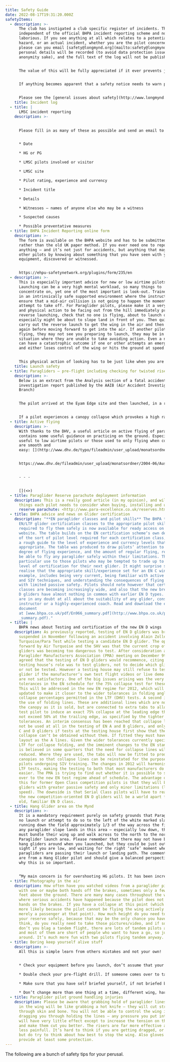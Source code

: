 ```yaml
---
title: Safety Guide
date: 2022-08-17T19:31:20.000Z
safetyItems:
  - description: >-
      The club has instigated a club specific register of incidents. This is
      independent of the official BHPA incident reporting scheme and not so
      laborious. If you see anything at all which relates to a potential safety
      hazard, or an actual incident, whether you are the pilot concerned or not,
      please can you email [safety@longmynd.org](mailto:safety@longmynd.org). No
      personal details will be recorded (to avoid data protection issues and for
      anonymity sake), and the full text of the log will not be published.


      The value of this will be fully appreciated if it ever prevents just one other person from getting hurt through lack of knowledge. It will also reduce any potential legal threat to the club by showing that we are taking a pro-active stance on pilot safety.


      If anything becomes apparent that a safety notice needs to warn pilots, then this will provide a rapid way of collating information and a route to getting LMSC pilots and if necessary all BHPA pilots warned through Skywings.


      Please see the [general issues about safety](http://www.longmynd.org/?page_id=96 "General issues")  page for further details.
    title: Incident log
  - title: |
      LMSC incident reporting
    description: >-
      

      Please fill in as many of these as possible and send an email to safety@longmynd.org;


      * Date

      * HG or PG

      * LMSC pilots involved or visitor

      * LMSC site

      * Pilot rating, experience and currency

      * Incident title

      * Details

      * Witnesses – names of anyone else who may be a witness

      * Suspected causes

      * Possible preventative measures
  - title: BHPA Incident Reporting online form
    description: >-
      The form is available on the BHPA website and has to be submitted online
      rather than the old UK paper method. If you ever need one to report
      anything – and it’s not just for accidents, but anything that may help
      other pilots by knowing about something that you have seen with your
      equipment, discovered or witnessed.


      https://ehpu-safetynetwork.org/plugins/form/235/en
  - description: >-
      This is especially important advice for new or low airtime pilots.
      Launching can be a very high mental workload, so many things to
      concentrate on, yet one of the most important is look-out. Trainees learn
      in an intrinsically safe supported environment where the instructor will
      ensure that a mid-air collision is not going to happen the moment you
      attempt to take off. For Paraglider pilots, please make it a very definite
      and physical action to be facing out from the hill immediately prior to
      reverse launching, check that no one is flying, about to launch or
      especially might be about to slope land in front of you. Then quickly
      carry out the reverse launch to get the wing in the air and then check
      again before moving forward to get into the air. If another pilot is
      flying, they may not see you preparing to launch, they may be in a
      situation where they are unable to take avoiding action. Even a near miss
      can have a catastrophic outcome if one or other attempts an emergency turn
      and either loses control of the wing or hits the ground at speed.


      This physical action of looking has to be just like when you are taking a car driving test and checking the rear view mirror, look and make it obvious by moving your head to show that you are looking
    title: Launch safety
  - title: Paragliders – pre-flight including checking for twisted risers is critical
    description: >-
      Below is an extract from the Analysis section of a fatal accident
      investigation report published by the AAIB (Air Accident Investigation
      Branch)


      The pilot arrived at the Eyam Edge site and then launched, in a relatively short period of time, with a twisted right riser. A twist in the right riser would have had the effect of increasing friction on the brake control line and making the canopy more difficult to control. It is possible that, shortly after getting airborne, the pilot became aware of this twist but was unable to correct it in flight. Having subsequently suffered an asymmetric canopy collapse and ‘Cravat’, leading to a descending spiral to the left, he would have needed to apply the right brake to recover. Friction burn marks on the twisted riser indicated that the pilot was using a great deal of force with the right brake but, demonstrably, he had insufficient height to affect a recovery.


      If a pilot experiences a canopy collapse which provokes a high rate of descent, at heights of 300 feet or less, then the guidance from both the BHPA and the DHV is to use the emergency parachute immediately.
  - title: Active flying
    description: >-
      With thanks to the DHV, a useful article on active flying of paragliders,
      contains some useful guidance on practicing on the ground. Especially
      useful to low airtime pilots or those used to only flying when conditions
      are smooth and
      easy: [](http://www.dhv.de/typo/fileadmin/user_upload/monatsordner/2004-06/Ausbildung/activ_flying_english_text.pdf)


      https://www.dhv.de/fileadmin/user_upload/monatsordner/2004-06/Ausbildung/activ_flying_english_text.pdf


      - - -


      [](<>)
  - title: Paraglider Reserve parachute deployment information
    description: This is a really good article (in my opinion), and will highlight
      things each pilot needs to consider when buying, installing and using a
      reserve parachute: <http://www.para-excellence.co.uk/reserves.html>
  - title: BHPA advice and news on Glider certification
    description: "**EN paraglider classes and pilot skills** The BHPA table relating
      EN/LTF glider certification classes to the appropriate pilot skill levels
      required to fly them safely is now available for ready access on this
      website. The table builds on the EN certification scheme‘s own description
      of the sort of pilot level required for each certification class, and adds
      a rough guide to the level of experience and currency levels that are
      appropriate. The table was produced to draw pilots‘ attention to the
      degree of flying experience, and the amount of regular flying, required to
      be able to fly any paraglider safely within their limitations. This is of
      particular use to those pilots who may be tempted to trade up to a higher
      level of certification for their next glider. It might surprise some to
      realise that the appropriate skill/experience set for an EN C wing, for
      example, includes being very current, being familiar with active flying
      and SIV techniques, and understanding the consequences of flying a glider
      with limited passive safety. Pilots should note however that certification
      classes are becoming increasingly wide, and also that the new breed of EN
      D gliders have almost nothing in common with earlier EN D types. If you
      are in any doubt at all about the suitability of any glider, consult an
      instructor or a highly-experienced coach. Read and download the entire
      document
      at [www.bhpa.co.uk/pdf/En966_summary.pdf](http://www.bhpa.co.uk/pdf/En966\
      _summary.pdf)."
  - title: |
      BHPA news about Testing and certification of the new EN D wings
    description: As previously reported, testing of EN D gliders was briefly
      suspended in November following an accident involving Alain Zoller at Air
      Turquoise/Para Test while testing a candidate EN D glider. The opinion put
      forward by Air Turquoise and the SHV was that the current crop of EN D
      gliders was becoming too dangerous to test. After consideration at the
      Paraglider Manufacturers Association (PMA) meeting on December 9th it was
      agreed that the testing of EN D gliders would recommence, citing that the
      testing house‘s role was to test gliders, not to decide which gliders may
      or not be tested. However a testing house may still refuse to test a
      glider if the manufacturer‘s own test flight videos or live demo flights
      are not satisfactory. One of the big issues arising was the very tight
      tolerances in the EN schedule for the 75% collapse test for these wings.
      This will be addressed in the new EN regime for 2012, which will be
      updated to make it closer to the wider tolerances in folding angle and
      collapse percentages permitted in the LTF (DHV) tests. A second issue was
      the use of folding lines. These are additional lines which are not part of
      the canopy as it is sold, but are connected to extra tabs to allow the
      test pilot to induce an exact 75% collapse at the leading edge that does
      not exceed 50% at the trailing edge, as specified by the tighter EN
      tolerances. An interim consensus has been reached that collapse lines will
      not be used at all in the testing of EN A and B gliders, and only used on
      C and D gliders if tests at the testing house first show that the correct
      collapse can‘t be obtained without them. If fitted they must have the same
      layout as the A lines. Given the wider tolerances currently specified by
      LTF for collapse folding, and the imminent changes to the EN standard, it
      is believed in some quarters that the need for collapse lines will be much
      reduced. Where they are used, the tabs will now be fitted to production
      canopies so that collapse lines can be reinstated for the purposes of
      pilots undergoing SIV training. The changes in 2012 will harmonise EN and
      LTF tests, making the testing to both that most manufacturers do much
      easier. The PMA is trying to find out whether it is possible to switch
      over to the new EN test regime ahead of schedule. The advantage of all
      this for former Open Class competition pilots is that they will be getting
      gliders with greater passive safety and only minor limitations (lower top
      speed). The downside is that Serial Class pilots will have to realise that
      the new competition-oriented EN D gliders will be a world apart from the
      old, familiar EN D class.
  - title: Hang Glider area on the Mynd
    description: >-
      It is a mandatory requirement purely on safety grounds that Paragliders do
      no launch or attempt to do so to the left of the white marked slabs
      running down the field approximately 1/3 of the way across the field. If
      any paraglider slope lands in this area – especially low down, then they
      must bundle their wing up and walk across to the north to the normal
      Paraglider launch area. Please remember that there may not have been any
      hang gliders around when you launched, but they could be just out of your
      sight if you are low, and waiting for the right ‘safe’ moment when no
      paragliders are passing their launch or landing path. The comments below
      are from a Hang Glider pilot and should give a balanced perspective as to
      why this is so important.


      “My main concern is for overshooting HG pilots. It has been increasingly the case that PG pilots who slope land in front of the HG take off and overshoot area, either wait where they land and take off again from there or inflate their canopy and walk it back to the PG take off area. When the conditions are marginal (hence the slope landing), it is much more likely that a HG pilot will overshoot his top landing and a canopy that pops up in front of him leaves him no where to go -> fatal accident (it has happened elsewhere). These PG pilots have no view of the top of the field, so have no idea if a hang glider is about to come over when they inflate. Other issues I have are that PG pilots have the habit of turning left after take off and staying in front of the HG take off area (and overshoot area), rather than simply transiting through. This either means that the HG pilot does not aviate at all, or takes off anyway and causes the PG pilot to take sudden avoiding action. Talking to many low time HG pilots, I know that they frequently don’t fly when it is like this for fear of collision on take off or if they overshoot their top landing. As an experienced pilot, I am happy to take my chance but still dislike the potential conflict. The ridge is 4 miles long after all, why not use it? Finally, although not so much of a safety issue, the packing up of PG wings in the middle of the LZ creates a much bigger obstacle for a HG pilot landing than a PG. This is true, not only the less experienced, but for any pilot that suffers rough air on approach.”
  - title: Photography in the air
    description: How often have you watched videos from a paraglider pilot flying,
      with one or maybe both hands off the brakes, sometimes only a few hundred
      feet above the ground. There are many many cases throughout the world
      where serious accidents have happened because the pilot does not have both
      hands on the brakes. If you have a collapse at this point (which is much
      more likely because the pilot cannot be flying the wing actively but is
      merely a passenger at that point). How much height do you need to deploy
      your reserve safely, because that may be the only chance you have?. Please
      think, do you really need to take those pictures/video, and if so why
      don’t you blag a tandem flight, there are lots of tandem pilots around now
      and most of them are short of people who want to have a go, so just ask
      around. It’s much more fun with two pilots flying tandem anyway.
  - title: Boring keep yourself alive stuff
    description: >-
      All this is simple learn from others mistakes and not your own!


      * Check your equipment before you launch, don’t assume that your reserve will stay in it’s pouch like it did yesterday – having them come out on take-off or just afterwards is very very dangerous as has been proven time and time again.

      * Double check your pre-flight drill. If someone comes over to talk to you, start again, check your helmet strap, check that you are clipped into the harness properly, check that the lines/wing are ok, check that your instruments are attached properly, check the sky for aircraft and look at the immediate weather coming in. It only takes a few seconds to do that and it stops you looking a plonker.

      * Make sure that you have self briefed yourself, if not briefed by coach etc – where will you land if the wind increases/decreases becomes turbulent. Is the selected location ok and not in crop/cows etc. What is your plan immediately after take-off – left or right turn and why

      * Don’t change more than one thing at a time, different wing, harness, helmet, site, weather conditions. The more new things the greater the mental workload and the lower the ability to cope with unforseen conditions. This goes for Comp’ pilots just as much as new CP’s.
  - title: Paraglider pilot ground handling injuries
    description: Please be aware that grabbing hold of paraglider lines when air is
      in the wing will be like grabbing a hot knife – they will cut straight
      through skin and bone. You will not be able to control the wing if it’s
      dragging you through holding the lines – any pressure you put into them
      will have very little effect except to increase the tension on those lines
      and make them cut you better. The risers are far more effective and much
      less painfull. It’s hard to think if you are getting dragged, or about to,
      but do try to think about how best to stop the wing. Also gloves may
      provide at least some protection.
---
```


The following are a bunch of safety tips for your perusal.
